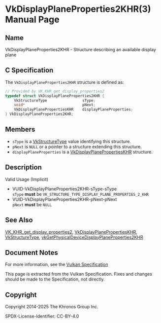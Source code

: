 # VkDisplayPlaneProperties2KHR(3) Manual Page

## Name

VkDisplayPlaneProperties2KHR - Structure describing an available display plane



## [](#_c_specification)C Specification

The `VkDisplayPlaneProperties2KHR` structure is defined as:

```c++
// Provided by VK_KHR_get_display_properties2
typedef struct VkDisplayPlaneProperties2KHR {
    VkStructureType                sType;
    void*                          pNext;
    VkDisplayPlanePropertiesKHR    displayPlaneProperties;
} VkDisplayPlaneProperties2KHR;
```

## [](#_members)Members

- `sType` is a [VkStructureType](https://registry.khronos.org/vulkan/specs/latest/man/html/VkStructureType.html) value identifying this structure.
- `pNext` is `NULL` or a pointer to a structure extending this structure.
- `displayPlaneProperties` is a [VkDisplayPlanePropertiesKHR](https://registry.khronos.org/vulkan/specs/latest/man/html/VkDisplayPlanePropertiesKHR.html) structure.

## [](#_description)Description

Valid Usage (Implicit)

- [](#VUID-VkDisplayPlaneProperties2KHR-sType-sType)VUID-VkDisplayPlaneProperties2KHR-sType-sType  
  `sType` **must** be `VK_STRUCTURE_TYPE_DISPLAY_PLANE_PROPERTIES_2_KHR`
- [](#VUID-VkDisplayPlaneProperties2KHR-pNext-pNext)VUID-VkDisplayPlaneProperties2KHR-pNext-pNext  
  `pNext` **must** be `NULL`

## [](#_see_also)See Also

[VK\_KHR\_get\_display\_properties2](https://registry.khronos.org/vulkan/specs/latest/man/html/VK_KHR_get_display_properties2.html), [VkDisplayPlanePropertiesKHR](https://registry.khronos.org/vulkan/specs/latest/man/html/VkDisplayPlanePropertiesKHR.html), [VkStructureType](https://registry.khronos.org/vulkan/specs/latest/man/html/VkStructureType.html), [vkGetPhysicalDeviceDisplayPlaneProperties2KHR](https://registry.khronos.org/vulkan/specs/latest/man/html/vkGetPhysicalDeviceDisplayPlaneProperties2KHR.html)

## [](#_document_notes)Document Notes

For more information, see the [Vulkan Specification](https://registry.khronos.org/vulkan/specs/latest/html/vkspec.html#VkDisplayPlaneProperties2KHR)

This page is extracted from the Vulkan Specification. Fixes and changes should be made to the Specification, not directly.

## [](#_copyright)Copyright

Copyright 2014-2025 The Khronos Group Inc.

SPDX-License-Identifier: CC-BY-4.0